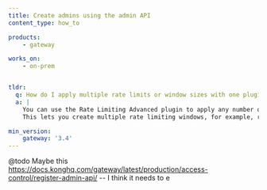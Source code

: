 ```yaml
---
title: Create admins using the admin API
content_type: how_to

products:
    - gateway

works_on:
    - on-prem


tldr: 
  q: How do I apply multiple rate limits or window sizes with one plugin instance?
  a: |
    You can use the Rate Limiting Advanced plugin to apply any number of rate limits and window sizes per plugin instance. 
    This lets you create multiple rate limiting windows, for example, rate limit per minute and per hour, and per any arbitrary window size.

min_version:
    gateway: '3.4'
---
```


@todo Maybe this https://docs.konghq.com/gateway/latest/production/access-control/register-admin-api/ -- I think it needs to e